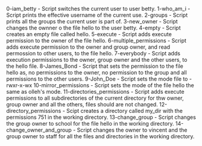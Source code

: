 0-iam_betty - Script switches the current user to user betty.
1-who_am_i - Script prints the effective username of the current use.
2-groups - Script prints all the groups the current user is part of.
3-new_owner - Script changes the ownner o the file hello to the user betty.
4-empty - Script creates an empty file called hello.
5-execute - Script adds execute permission to the owner of the file hello.
6-multiple_permissions - Script adds execute permission to the owner and group owner, and read permossion to other users, to the file hello.
7-everybody - Script adds execution permissions to the owner, group owner and the other users, to the hello file.
8-James_Bond - Script that sets the permission to the file hello as, no permissions to the owner, no permission to the group and all permissions to the other users.
9-John_Doe - Script sets the mode file to -rwxr-x-wx
10-mirror_permissions - Script sets the mode of the file hello the same as olleh's mode.
11-directories_permissions - Script adds execute permissions to all subdirectories of the current directory for thw owner, group owner and all the others, files should are not changed.
12-directory_permissions - Scipt creates a directory called my_dir  with the permissions 751 in the working directory.
13-change_group - Script changes the group owner to school for the file hello in the working directory.
14-change_owner_and_group - Script changes the owner to vincent and the group owner to staff for all the files and directories in the working directory.
